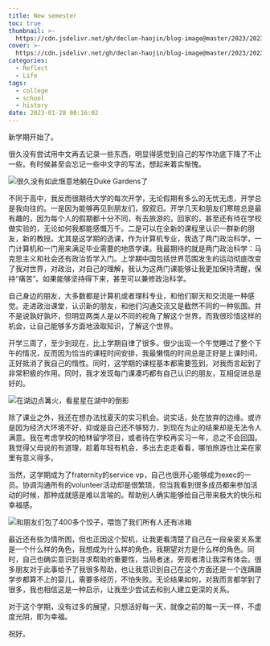 ```yaml
---
title: New semester
toc: true
thumbnail: >-
  https://cdn.jsdelivr.net/gh/declan-haojin/blog-image@master/2023/202301280017847.png
cover: >-
  https://cdn.jsdelivr.net/gh/declan-haojin/blog-image@master/2023/202301280017847.png
categories:
  - Reflect
  - Life
tags:
  - college
  - school
  - history
date: 2023-01-28 00:16:02
---
```


新学期开始了。



很久没有尝试用中文再去记录一些东西，明显得感觉到自己的写作功底下降了不止一些。有时候甚至会忘记一些中文字的写法，想起来着实惭愧。

![很久没有如此惬意地躺在Duke Gardens了](https://cdn.jsdelivr.net/gh/declan-haojin/blog-image@master/2023/202301280043831.png)

不同于高中，我反而很期待大学的每次开学，无论假期有多么的无忧无虑，开学总是我向往的。一是因为能够再见到朋友们，叙叙旧。开学几天和朋友们寒暄总是最有趣的，因为每个人的假期都十分不同，有去旅游的，回家的，甚至还有待在学校做实验的，无论如何我都能感慨万千。二是可以在全新的课程里认识一群新的朋友，新的教授。尤其是这学期的选课，作为计算机专业，我选了两门政治科学，一门计算机和一门用来满足毕业需要的地质学课。我最期待的就是两门政治科学：马克思主义和社会还有政治哲学入门。上学期中国包括世界范围发生的运动彻底改变了我对世界，对政治，对自己的理解，我认为这两门课能够让我更加保持清醒，保持“痛苦”。如果能够坚持得下来，甚至可以兼修政治科学。

自己身边的朋友，大多数都是计算机或者理科专业，和他们聊天和交流是一种感觉。走进政治课堂，认识新的朋友，和他们沟通交流又是截然不同的一种氛围。并不是说孰好孰坏，但明显两类人是以不同的视角了解这个世界，而我很珍惜这样的机会，让自己能够多方面地汲取知识，了解这个世界。

开学三周了，至少到现在，比上学期自律了很多。很少出现一个午觉睡过了整个下午的情况，反而因为恰当的课程时间安排，我最懒惰的时间总是正好是上课时间，正好抵消了我自己的惰性。同时，这学期的课程基本都需要签到，对我而言起到了非常积极的作用。同时，我才发现每门课凑巧都有自己认识的朋友，互相促进总是好的。

![在湖边点篝火，看星星在湖中的倒影](https://cdn.jsdelivr.net/gh/declan-haojin/blog-image@master/2023/202301280045121.png)

除了课业之外，我还在想办法找夏天的实习机会。说实话，处在放弃的边缘。或许是因为经济大环境不好，抑或是自己还不够努力，到现在为止的结果却是无法令人满意。我在考虑学校的柏林留学项目，或者待在学校再实习一年，总之不会回国。我觉得父母说的有道理，趁着年轻有机会，多出去走走看看，哪怕旅游也比呆在家里有意义得多。

当然，这学期成为了fraternity的service vp，自己也很开心能够成为exec的一员。协调沟通所有的volunteer活动却是很繁琐，但当我看到很多成员都来参加活动的时候，那种成就感是难以言喻的。帮助别人确实能够给自己带来极大的快乐和幸福感。

![和朋友们包了400多个饺子，喂饱了我们所有人还有冰箱](https://cdn.jsdelivr.net/gh/declan-haojin/blog-image@master/2023/202301280046754.png)

最近还有些为情所困，但也正因这个契机，让我更看清楚了自己在一段亲密关系里是一个什么样的角色，我想成为什么样的角色，我期望对方是什么样的角色。同时，自己也确实意识到寻求帮助的重要性，当局者迷，旁观者清让我深有体会。很多朋友对于此事给予了我很多帮助，也让我意识到自己在这个方面还是一个连蹒跚学步都算不上的婴儿，需要多经历，不怕失败。无论结果如何，对我而言都学到了很多，我也相信这是一种启示，让我至少尝试去和别人建立更深的关系。

对于这个学期，没有过多的展望，只想活好每一天，就像之前的每一天一样，不虚度光阴，即为幸福。

祝好。
